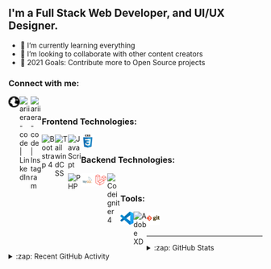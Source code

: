 ## I'm a Full Stack Web Developer, and UI/UX Designer.

- 🌱 I’m currently learning everything
- 👯 I’m looking to collaborate with other content creators
- 🥅 2021 Goals: Contribute more to Open Source projects

### Connect with me:

[<img align="left" alt="ariiera-code.com" width="22px" src="https://raw.githubusercontent.com/iconic/open-iconic/master/svg/globe.svg" />][website]
[<img align="left" alt="ariiera-code | LinkedIn" width="22px" src="https://cdn.jsdelivr.net/npm/simple-icons@v3/icons/linkedin.svg" />][linkedin]
[<img align="left" alt="ariiera-code | Instagram" width="22px" src="https://cdn.jsdelivr.net/npm/simple-icons@v3/icons/instagram.svg" />][instagram]

<br />

### Frontend Technologies:

<img align="left" alt="Bootstrap 4" width="26px" src="https://raw.githubusercontent.com/jmnote/z-icons/master/svg/bootstrap.svg" />
<img align="left" alt="TailwindCSS" width="26px" src="https://tailwindcss.com/_next/static/media/tailwindcss-mark.cb8046c163f77190406dfbf4dec89848.svg" />
<img align="left" alt="JavaScript" width="26px" src="https://raw.githubusercontent.com/jmnote/z-icons/master/svg/javascript.svg" />
<img align="left" alt="CSS3" width="26px" src="https://raw.githubusercontent.com/github/explore/80688e429a7d4ef2fca1e82350fe8e3517d3494d/topics/css/css.png" />

<br />

### Backend Technologies:

<img align="left" alt="PHP" width="26px" src="https://raw.githubusercontent.com/jmnote/z-icons/master/svg/php.svg" />
<img align="left" alt="MySQL" width="26px" src="https://raw.githubusercontent.com/github/explore/80688e429a7d4ef2fca1e82350fe8e3517d3494d/topics/mysql/mysql.png" />
<img align="left" alt="Laravel" width="26px" src="https://raw.githubusercontent.com/github/explore/56a826d05cf762b2b50ecbe7d492a839b04f3fbf/topics/laravel/laravel.png" />
<img align="left" alt="Codeigniter 4" width="26px" src="https://www.codeigniter.com/assets/images/codeigniter4logo.png" />

<br />

### Tools:

<img align="left" alt="Visual Studio Code" width="26px" src="https://raw.githubusercontent.com/github/explore/80688e429a7d4ef2fca1e82350fe8e3517d3494d/topics/visual-studio-code/visual-studio-code.png" />
<img align="left" alt="Adobe XD" width="26px" src="https://upload.wikimedia.org/wikipedia/commons/c/c2/Adobe_XD_CC_icon.svg" />
<img align="left" alt="Git" width="26px" src="https://raw.githubusercontent.com/github/explore/80688e429a7d4ef2fca1e82350fe8e3517d3494d/topics/git/git.png" />

<br />
<br />

---

<details>
  <summary>:zap: GitHub Stats</summary>

  [![Anurag's GitHub stats](https://github-readme-stats.vercel.app/api?username=ariiera-code&theme=tokyonight&hide=stars,issues&count_private=true$include_all_commits=true)](https://github.com/anuraghazra/github-readme-stats)

  [![Top Langs](https://github-readme-stats.vercel.app/api/top-langs/?username=ariiera-code&layout=compact&theme=tokyonight)](https://github.com/anuraghazra/github-readme-stats)

</details>

<details>

  <summary>:zap: Recent GitHub Activity</summary>

  <!--START_SECTION:activity-->
1. 🎉 Merged PR [#5](https://github.com/ariiera-code/jwd-nilai/pull/5) in [ariiera-code/jwd-nilai](https://github.com/ariiera-code/jwd-nilai)
2. 🎉 Merged PR [#1](https://github.com/ariiera-code/laboratorium-app/pull/1) in [ariiera-code/laboratorium-app](https://github.com/ariiera-code/laboratorium-app)
  <!--END_SECTION:activity-->

</details>

<!-- 
### Pinned Repositories
  [![Readme Card](https://github-readme-stats.vercel.app/api/pin/?username=ariiera-code&repo=laboratorium-app&theme=tokyonight)](https://github.com/anuraghazra/github-readme-stats)
  [![Readme Card](https://github-readme-stats.vercel.app/api/pin/?username=ariiera-code&repo=shoppingskuyyy&theme=tokyonight)](https://github.com/anuraghazra/github-readme-stats)
  [![Readme Card](https://github-readme-stats.vercel.app/api/pin/?username=ariiera-code&repo=sewa-buku&theme=tokyonight)](https://github.com/anuraghazra/github-readme-stats)
  [![Readme Card](https://github-readme-stats.vercel.app/api/pin/?username=ariiera-code&repo=ariiera-code.github.io&theme=tokyonight)](https://github.com/anuraghazra/github-readme-stats) -->

[website]: https://ariiera-code.github.io/
[instagram]: https://instagram.com/ariiera
[linkedin]: https://www.linkedin.com/in/ariiera/
